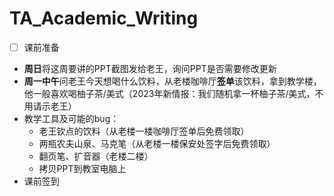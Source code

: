 # TA_Academic_Writing

- [ ] 课前准备 
 - **周日**将这周要讲的PPT截图发给老王，询问PPT是否需要修改更新
 - **周一中午**问老王今天想喝什么饮料，从老楼咖啡厅**签单**该饮料，拿到教学楼，他一般喜欢喝柚子茶/美式（2023年新情报：我们随机拿一杯柚子茶/美式，不用请示老王）
 - 教学工具及可能的bug：
   - 老王钦点的饮料（从老楼一楼咖啡厅签单后免费领取）
   - 两瓶农夫山泉、马克笔（从老楼一楼保安处签字后免费领取）
   - 翻页笔、扩音器（老楼二楼）
   - 拷贝PPT到教室电脑上
  - 课前签到
